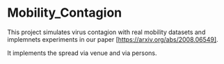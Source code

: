 # Mobility_Contagion

This project simulates virus contagion with real mobility datasets and implemnets experiments in our paper [https://arxiv.org/abs/2008.06549].

It implements the spread via venue and via persons.
